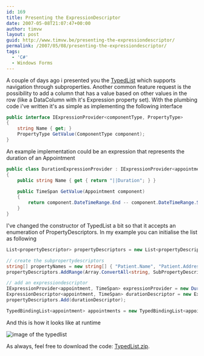```yaml
---
id: 169
title: Presenting the ExpressionDescriptor
date: 2007-05-08T21:07:47+00:00
author: timvw
layout: post
guid: http://www.timvw.be/presenting-the-expressiondescriptor/
permalink: /2007/05/08/presenting-the-expressiondescriptor/
tags:
  - 'C#'
  - Windows Forms
---
```

A couple of days ago i presented you the [TypedList](http://www.timvw.be/presenting-the-typedlistt/) which supports navigation through subproperties. Another common feature request is the possibility to add a column that has a value based on other values in the row (like a DataColumn with it's Expression property set). With the plumbing code i've written it's as simple as implementing the following interface

```csharp
public interface IExpressionProvider<componentType, PropertyType>
{
	string Name { get; }
	PropertyType GetValue(ComponentType component);
}
```

An example implementation could be an expression that represents the duration of an Appointment

```csharp
public class DurationExpressionProvider : IExpressionProvider<appointment, TimeSpan>
{
	public string Name { get { return "||Duration"; } }

	public TimeSpan GetValue(Appointment component)
	{
		return component.DateTimeRange.End -- component.DateTimeRange.Start;
	}
}
```

I've changed the constructor of TypedList a bit so that it accepts an enumeration of PropertyDescriptors. In my example you can initialise the list as following

```csharp
List<propertyDescriptor> propertyDescriptors = new List<propertyDescriptor>();

// create the subpropertydescriptors
string[] propertyNames = new string[] { "Patient.Name", "Patient.Address.Municipality", "DateTimeRange.Start", "DateTimeRange.End" };
propertyDescriptors.AddRange(Array.ConvertAll<string, SubPropertyDescriptor<appointment>>(propertyNames, delegate(string propertyName) { return new SubPropertyDescriptor<appointment>(propertyName); }));

// add an expressiondescriptor
IExpressionProvider<appointment, TimeSpan> expressionProvider = new DurationExpressionProvider();
ExpressionDescriptor<appointment, TimeSpan> durationDescriptor = new ExpressionDescriptor<appointment, TimeSpan>(expressionProvider);
propertyDescriptors.Add(durationDescriptor);

TypedBindingList<appointment> appointments = new TypedBindingList<appointment>(propertyDescriptors);
```

And this is how it looks like at runtime

![image of the typedlist](http://www.timvw.be/wp-content/images/typedlist-3.gif)

As always, feel free to download the code: [TypedList.zip](http://www.timvw.be/wp-content/code/csharp/TypedList.zip).
